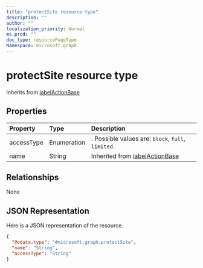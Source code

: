 ```yaml
---
title: "protectSite resource type"
description: ""
author: ""
localization_priority: Normal
ms.prod: ""
doc_type: resourcePageType
Namespace: microsoft.graph
---
```



# protectSite resource type




Inherits from [labelActionBase](../resources/labelActionBase.md)

## Properties
|Property|Type|Description|
|:---|:---|:---|
|accessType|Enumeration|. Possible values are: `block`, `full`, `limited`.|
|name|String| Inherited from [labelActionBase](../resources/labelActionBase.md)|

## Relationships
None

## JSON Representation
Here is a JSON representation of the resource.
<!-- {
  "blockType": "resource",
  "@odata.type": "microsoft.graph.protectSite"
}
-->
``` json
{
  "@odata.type": "#microsoft.graph.protectSite",
  "name": "String",
  "accessType": "String"
}
```

